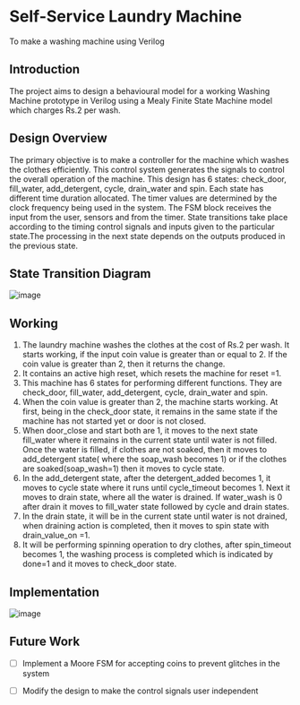 # Self-Service Laundry Machine
To make a washing machine using Verilog

  
## Introduction 
The project aims to design a behavioural model for a working Washing Machine prototype in Verilog using a Mealy 
Finite State Machine  model which charges Rs.2 per wash. 


## Design Overview

The primary objective is to make a controller for the machine which washes the clothes efficiently. This control system generates the signals to control the overall operation of the machine.
This design has 6 states: check_door, fill_water, add_detergent, cycle, drain_water and spin. Each state has different time duration allocated. The timer values are determined by the clock frequency being used in the system. The FSM block receives the input from the user, sensors and from 
the timer.
State transitions take place according to the timing control signals and inputs given to the particular state.The processing in the next state depends on the outputs produced in the previous state.




## State Transition Diagram


![image](https://github.com/user-attachments/assets/160106ce-2bc2-4d0c-be3b-9b6e498811c0)




## Working 

1. The laundry machine washes the clothes at the cost of Rs.2 per wash. It starts working, if the input coin value is greater than or equal to 2. If the coin value is greater than 2, then it returns the change.
2. It contains an active high reset, which resets the machine for reset =1.
3. This machine has 6 states for performing different functions. They are check_door, fill_water, add_detergent, cycle, drain_water and spin.
4.  When the coin value is greater than 2, the machine starts working. At first, being in the check_door state, it remains in the same state if the machine has not started yet or door is not closed.
5. When door_close and start both are 1, it moves to the next state fill_water where it remains in the current state until water is not filled. Once the water is filled, if clothes are not soaked, then it moves to add_detergent state( where the soap_wash becomes 1) or if the clothes are soaked(soap_wash=1) then it moves to cycle state.
6. In the add_detergent state, after the detergent_added becomes 1, it moves to cycle state where it runs until cycle_timeout becomes 1. Next it moves to drain state, where all the water is drained. If water_wash is 0 after drain it moves to fill_water state followed by cycle and drain states.
7. In the drain state, it will be in the current state until water is not drained, when draining action is completed, then it moves to spin state with drain_value_on =1.
8. It will be performing spinning operation to dry clothes, after spin_timeout becomes 1, the washing process is completed which is indicated by done=1 and it moves to check_door state.

## Implementation

![image](https://github.com/user-attachments/assets/d676ca1f-f776-4ac5-bc05-fc274b008dce)



## Future Work
- [ ] Implement a Moore FSM for accepting coins to prevent glitches in the system
- [ ] Modify the design to make the control signals user independent





